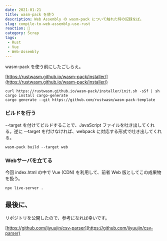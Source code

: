 ```yaml
---
date: 2021-01-21
title: wasm-pack を使う
description: Web Assembly の wasm-pack について触れた時の記録をば。
slug: compile-to-web-assembly-use-rust
reaction: 🦀
category: Scrap
tags: 
 - Rust
 - Vue
 - Web-Assembly
---
```


wasm-pack を使う前にしたごしらえ。

[https://rustwasm.github.io/wasm-pack/installer/](https://rustwasm.github.io/wasm-pack/installer/)

```
curl https://rustwasm.github.io/wasm-pack/installer/init.sh -sSf | sh
cargo install cargo-generate
cargo generate --git https://github.com/rustwasm/wasm-pack-template
```

### ビルドを行う

--target を付けてビルドすることで、JavaScript ファイルを吐き出してくれる。逆に --target を付けなければ、webpack に対応する形式で吐き出してくれる。

```
wasm-pack build --target web
```

### Webサーバを立てる

今回 index.html の中で Vue (CDN) を利用して、前者 Web 版としてこの成果物を扱う。

```bash
npx live-server .
```

## 最後に、

リポジトリを公開したので、参考になれば幸いです。

[https://github.com/jiyuujin/csv-parser](https://github.com/jiyuujin/csv-parser)

